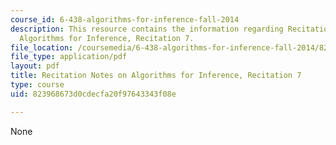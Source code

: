 ```yaml
---
course_id: 6-438-algorithms-for-inference-fall-2014
description: This resource contains the information regarding Recitation Notes on
  Algorithms for Inference, Recitation 7.
file_location: /coursemedia/6-438-algorithms-for-inference-fall-2014/823968673d0cdecfa20f97643343f08e_MIT6_438F14_rec7.pdf
file_type: application/pdf
layout: pdf
title: Recitation Notes on Algorithms for Inference, Recitation 7
type: course
uid: 823968673d0cdecfa20f97643343f08e

---
```

None